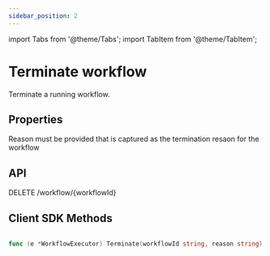```yaml
---
sidebar_position: 2
---
```


import Tabs from '@theme/Tabs';
import TabItem from '@theme/TabItem';

# Terminate workflow
Terminate a running workflow.

## Properties
Reason must be provided that is captured as the termination resaon for the workflow

## API
DELETE /workflow/{workflowId}

## Client SDK Methods

<Tabs>
<TabItem value="Java" label="Java">

```java

```

</TabItem>
<TabItem value="Golang" label="Golang">

```go
func (e *WorkflowExecutor) Terminate(workflowId string, reason string) error
```

</TabItem>
<TabItem value="Python" label="Python">

```python

```

</TabItem>
<TabItem value="CSharp" label="CSharp">

```csharp

```

</TabItem>
<TabItem value="Javascript" label="Javascript">

```javascript

```

</TabItem>
<TabItem value="Clojure" label="Clojure">

```clojure

```

</TabItem>
</Tabs>